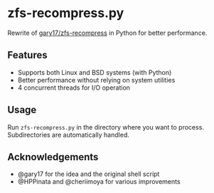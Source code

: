 # zfs-recompress.py

Rewrite of [gary17/zfs-recompress](https://github.com/gary17/zfs-recompress) in Python for better performance.

## Features

- Supports both Linux and BSD systems (with Python)
- Better performance without relying on system utilities
- 4 concurrent threads for I/O operation

## Usage

Run `zfs-recompress.py` in the directory where you want to process. Subdirectories are automatically handled.

## Acknowledgements

- @gary17 for the idea and the original shell script
- @HPPinata and @cheriimoya for various improvements

